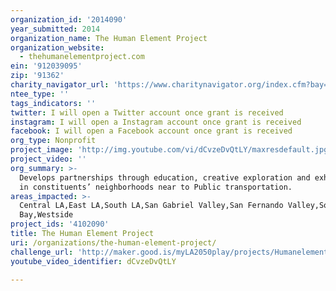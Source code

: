 ```yaml
---
organization_id: '2014090'
year_submitted: 2014
organization_name: The Human Element Project
organization_website:
  - thehumanelementproject.com
ein: '912039095'
zip: '91362'
charity_navigator_url: 'https://www.charitynavigator.org/index.cfm?bay=search.profile&ein=912039095'
ntee_type: ''
tags_indicators: ''
twitter: I will open a Twitter account once grant is received
instagram: I will open a Instagram account once grant is received
facebook: I will open a Facebook account once grant is received
org_type: Nonprofit
project_image: 'http://img.youtube.com/vi/dCvzeDvQtLY/maxresdefault.jpg'
project_video: ''
org_summary: >-
  Develops partnerships through education, creative exploration and exhibitions
  in constituents’ neighborhoods near to Public transportation.
areas_impacted: >-
  Central LA,East LA,South LA,San Gabriel Valley,San Fernando Valley,South
  Bay,Westside
project_ids: '4102090'
title: The Human Element Project
uri: /organizations/the-human-element-project/
challenge_url: 'http://maker.good.is/myLA2050play/projects/Humanelement.html'
youtube_video_identifier: dCvzeDvQtLY

---
```


